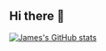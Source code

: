 ## Hi there 👋

<!--
**jamesxu0220/jamesxu0220** is a ✨ _special_ ✨ repository because its `README.md` (this file) appears on your GitHub profile.

Here are some ideas to get you started:

- 🔭 I’m currently working on ...
- 🌱 I’m currently learning ...
- 👯 I’m looking to collaborate on ...
- 🤔 I’m looking for help with ...
- 💬 Ask me about ...
- 📫 How to reach me: ...
- 😄 Pronouns: ...
- ⚡ Fun fact: ...
-->

[![James's GitHub stats](https://github-readme-stats-beta-sage.vercel.app/api?username=jamesxu0220)](https://github.com/anuraghazra/github-readme-stats)
